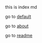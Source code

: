 this is index md


go to [default](https://raihaneong.github.io/test/default)

go to [about](https://raihaneong.github.io/test/about)

go to [readme](https://raihaneong.github.io/test/readme)
